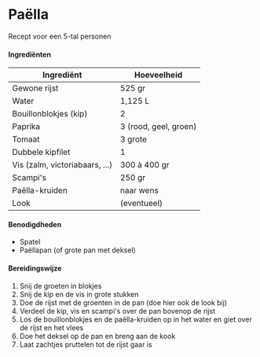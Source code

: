 # Paëlla

Recept voor een 5-tal personen

#### Ingrediënten

| Ingrediënt                     | Hoeveelheid           |
| ------------------------------ | --------------------- |
| Gewone rijst                   | 525 gr                |
| Water                          | 1,125 L               |
| Bouillonblokjes (kip)          | 2                     |
| Paprika                        | 3 (rood, geel, groen) |
| Tomaat                         | 3 grote               |
| Dubbele kipfilet               | 1                     |
| Vis (zalm, victoriabaars, ...) | 300 à 400 gr          |
| Scampi's                       | 250 gr                |
| Paëlla-kruiden                 | naar wens             |
| Look                           | (eventueel)           |

#### Benodigdheden

- Spatel
- Paëllapan (of grote pan met deksel)

#### Bereidingswijze

1. Snij de groeten in blokjes
2. Snij de kip en de vis in grote stukken
3. Doe de rijst met de groenten in de pan (doe hier ook de look bij)
4. Verdeel de kip, vis en scampi's over de pan bovenop de rijst
5. Los de bouillonblokjes en de paëlla-kruiden op in het water en giet over de rijst en het vlees
6. Doe het deksel op de pan en breng aan de kook
7. Laat zachtjes pruttelen tot de rijst gaar is
